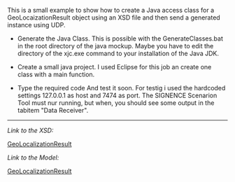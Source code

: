 This is a small example to show how to create a Java access class for a GeoLocaizationResult object using an XSD file and then send a generated instance using UDP.

- Generate the Java Class. This is possible with the GenerateClasses.bat in the root directory of the java mockup. Maybe you have to edit the directory of the xjc.exe command to your installation of the Java JDK.

- Create a small java project. I used Eclipse for this job an create one class with a main function.

- Type the required code
And test it soon. For testig i used the hardcoded settings 127.0.0.1 as host and 7474 as port. The SIGNENCE Scenarion Tool must nur running, but when, you should see some output in the tabitem "Data Receiver".

<hr/>

*Link to the XSD:*

[GeoLocalizationResult](/SchemaFiles/GeoLocalizationResult.xsd)

*Link to the Model:*

[GeoLocalizationResult](/Source/SIGENCEScenarioTool.MainApp/Src/Models/GeoLocalizationResult.Properties.md)

